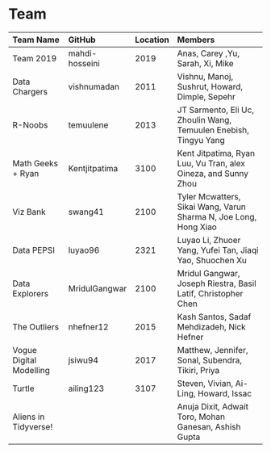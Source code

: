 # Team

| Team Name | GitHub | Location | Members |
| :--       | :--      | :--    | :--     |
| Team 2019 | mahdi-hosseini | 2019 | Anas, Carey ,Yu, Sarah, Xi, Mike |
| Data Chargers | vishnumadan | 2011 | Vishnu, Manoj, Sushrut, Howard, Dimple, Sepehr |
| R-Noobs | temuulene | 2013 | JT Sarmento, Eli Uc, Zhoulin Wang, Temuulen Enebish, Tingyu Yang |
| Math Geeks + Ryan | Kentjitpatima | 3100 | Kent Jitpatima, Ryan Luu, Vu Tran, alex Oineza, and Sunny Zhou |
| Viz Bank | swang41 | 2100 | Tyler Mcwatters, Sikai Wang, Varun Sharma N, Joe Long, Hong Xiao |
| Data PEPSI | luyao96 | 2321 | Luyao Li, Zhuoer Yang, Yufei Tan, Jiaqi Yao, Shuochen Xu |
| Data Explorers | MridulGangwar | 2100 | Mridul Gangwar, Joseph Riestra, Basil Latif, Christopher Chen |
| The Outliers | nhefner12 | 2015 | Kash Santos, Sadaf Mehdizadeh, Nick Hefner |
| Vogue Digital Modelling | jsiwu94 | 2017 | Matthew, Jennifer, Sonal, Subendra, Tikiri, Priya |
| Turtle | ailing123 | 3107 | Steven, Vivian, Ai-Ling, Howard, Issac |
| Aliens in Tidyverse! | | | Anuja Dixit, Adwait Toro, Mohan Ganesan, Ashish Gupta | 
